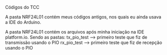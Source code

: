 Códigos do TCC

A pasta NRF24L01 contém meus códigos antigos, nos quais eu ainda usava a IDE do Arduino.

A pasta NRF24L01 contém os arquivos após minha iniciação na IDE platform.io.
    Sendo as pastas:
        tx_pio_test --> primeiro teste que fiz de transmissão usando o PIO
        rx_pio_test --> primeiro teste que fiz de recepção usando o PIO